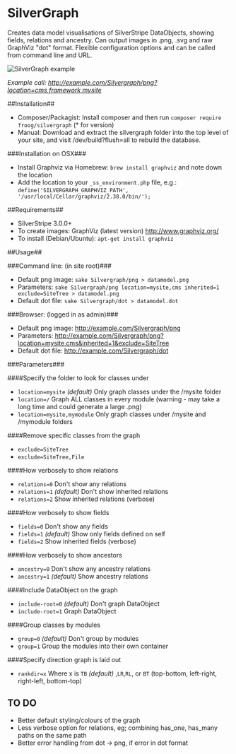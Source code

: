 SilverGraph
===========

Creates data model visualisations of SilverStripe DataObjects, showing fields, relations and ancestry.
Can output images in .png, .svg and raw GraphViz "dot" format.
Flexible configuration options and can be called from command line and URL.

![SilverGraph example](https://raw.github.com/froog/SilverGraph/master/doc/SilverGraph_example__location=cms,framework,mysite.png)

_Example call: http://example.com/Silvergraph/png?location=cms,framework,mysite_

##Installation##
* Composer/Packagist: Install composer and then run `composer require froog/silvergraph` (* for version)
* Manual: Download and extract the silvergraph folder into the top level of your site, and visit /dev/build?flush=all to rebuild the database.

###Installation on OSX###

* Install Graphviz via Homebrew: `brew install graphviz` and note down the location
* Add the location to your `_ss_environment.php` file, e.g.:    
`define('SILVERGRAPH_GRAPHVIZ_PATH', '/usr/local/Cellar/graphviz/2.38.0/bin/');`

##Requirements##
 * SilverStripe 3.0.0+
 * To create images: GraphViz (latest version) http://www.graphviz.org/ 
  * To install (Debian/Ubuntu): `apt-get install graphviz`  

##Usage##

###Command line: (in site root)###

* Default png image:   `sake Silvergraph/png > datamodel.png` 
* Parameters:   `sake Silvergraph/png location=mysite,cms inherited=1 exclude=SiteTree > datamodel.png` 
* Default dot file:    `sake Silvergraph/dot > datamodel.dot`

###Browser: (logged in as admin)###

* Default png image:   http://example.com/Silvergraph/png
* Parameters:   http://example.com/Silvergraph/png?location=mysite,cms&inherited=1&exclude=SiteTree
* Default dot file: http://example.com/Silvergraph/dot

###Parameters###

####Specify the folder to look for classes under
* `location=mysite` _(default)_   Only graph classes under the /mysite folder
* `location=/`                  Graph ALL classes in every module (warning - may take a long time and could generate a large .png)
* `location=mysite,mymodule`    Only graph classes under /mysite and /mymodule folders

####Remove specific classes from the graph
* `exclude=SiteTree`
* `exclude=SiteTree,File`

####How verbosely to show relations
* `relations=0` Don't show any relations
* `relations=1` _(default)_ Don't show inherited relations
* `relations=2`			Show inherited relations (verbose)

####How verbosely to show fields
* `fields=0` Don't show any fields
* `fields=1` _(default)_ Show only fields defined on self
* `fields=2`			Show inherited fields (verbose)

####How verbosely to show ancestors
* `ancestry=0` Don't show any ancestry relations
* `ancestry=1` _(default)_ Show ancestry relations

####Include DataObject on the graph
* `include-root=0` _(default)_   Don't graph DataObject
* `include-root=1`              Graph DataObject

####Group classes by modules
* `group=0` _(default)_  Don't group by modules
* `group=1`            Group the modules into their own container

####Specify direction graph is laid out
* `rankdir=x`            	Where x is `TB` _(default)_ ,`LR`,`RL`, or `BT` (top-bottom, left-right, right-left, bottom-top)

## TO DO

* Better default styling/colours of the graph
* Less verbose option for relations, eg; combining has_one, has_many paths on the same path
* Better error handling from dot -> png, if error in dot format


